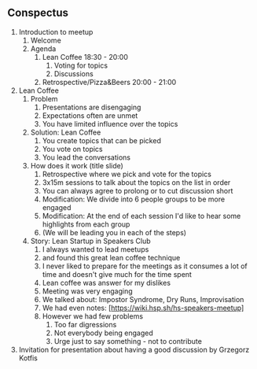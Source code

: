 ## Conspectus

1. Introduction to meetup
	1. Welcome
	2. Agenda
		1. Lean Coffee 18:30 - 20:00
			1. Voting for topics
			2. Discussions
		2. Retrospective/Pizza&Beers 20:00 - 21:00
2. Lean Coffee
	1. Problem
		1. Presentations are disengaging
		2. Expectations often are unmet
		3. You have limited influence over the topics
	2. Solution: Lean Coffee
		1. You create topics that can be picked
		2. You vote on topics
		3. You lead the conversations
	3. How does it work (title slide)
		1. Retrospective where we pick and vote for the topics
		2. 3x15m sessions to talk about the topics on the list in order
		3. You can always agree to prolong or to cut discussion short
		4. Modification: We divide into 6 people groups to be more engaged
		5. Modification: At the end of each session I'd like to hear some highlights from each group
		6. (We will be leading you in each of the steps)
	4. Story: Lean Startup in Speakers Club
		1. I always wanted to lead meetups
		2. and found this great lean coffee technique
		3. I never liked to prepare for the meetings as it consumes a lot of time and doesn't give much for the time spent
		4. Lean coffee was answer for my dislikes
		5. Meeting was very engaging
		6. We talked about: Impostor Syndrome, Dry Runs, Improvisation
		7. We had even notes: [https://wiki.hsp.sh/hs-speakers-meetup]
		8. However we had few problems
			1. Too far digressions
			2. Not everybody being engaged
			3. Urge just to say something - not to contribute
3.  Invitation for presentation about having a good discussion by Grzegorz Kotfis